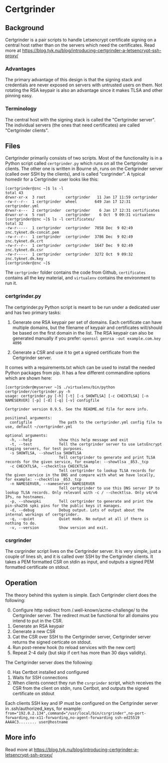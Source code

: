 # Certgrinder

## Background
Certgrinder is a pair scripts to handle Letsencrypt certificate signing on a central host rather than on the servers which need the certificates. Read more at https://blog.tyk.nu/blog/introducing-certgrinder-a-letsencrypt-ssh-proxy/

### Advantages
The primary advantage of this design is that the signing stack and credentials are never exposed on servers with untrusted users on them. Not rotating the RSA keypair is also an advantage since it makes TLSA and other pinning easy.

### Terminology
The central host with the signing stack is called the "Certgrinder server". The individual servers (the ones that need certificates) are called "Certgrinder clients".

## Files
Certgrinder primarily consists of two scripts. Most of the functionality is in a Python script called `certgrinder.py` which runs on all the Certgrinder clients. The other one is written in Bourne sh, runs on the Certgrinder server (called over SSH by the clients), and is called "csrgrinder". A typical homedir for a Certgrinder user looks like this:

    [certgrinder@znc ~]$ ls -l
    total 43
    drwxr-xr-x  3 root         certgrinder   11 Jan 17 11:59 certgrinder
    -rw-r--r--  1 certgrinder  wheel        649 Jan 17 12:31 certgrinder.yml
    drwxr-x---  2 certgrinder  certgrinder    6 Jan 17 12:31 certificates
    drwxr-xr-x  5 root         certgrinder    6 Oct  9 09:31 virtualenv
    [certgrinder@znc ~]$ ls -l certificates/
    total 32
    -rw-r-----  1 certgrinder  certgrinder  7058 Dec  9 02:49 znc.tyknet.dk-concat.pem
    -rw-r--r--  1 certgrinder  certgrinder  3786 Dec  9 02:49 znc.tyknet.dk.crt
    -rw-r--r--  1 certgrinder  certgrinder  1647 Dec  9 02:49 znc.tyknet.dk.csr
    -rw-r-----  1 certgrinder  certgrinder  3272 Oct  9 09:32 znc.tyknet.dk.key
    [certgrinder@znc ~]$

The `certgrinder` folder contains the code from Github, `certificates` contains all the key material, and `virtualenv` contains the environment to run it.

### certgrinder.py
The certgrinder.py Python script is meant to be run under a dedicated user and has two primary tasks:

1. Generate one RSA keypair per set of domains. Each certificate can have multiple domains, but the filename of keypair and certificates will/should be based on the first domain in the list. The RSA keypair can also be generated manually if you prefer:
`openssl genrsa -out example.com.key 4096`

2. Generate a CSR and use it to get a signed certificate from the Certgrinder server.

It comes with a requirements.txt which can be used to install the needed Python packages from pip. It has a few different commandline options which are shown here:

    [certgrinder@myserver ~]$ ./virtualenv/bin/python certgrinder/certgrinder.py -h
    usage: certgrinder.py [-h] [-t] [-s SHOWTLSA] [-c CHECKTLSA] [-n NAMESERVER] [-p] [-d] [-q] [-v] configfile

    Certgrinder version 0.9.5. See the README.md file for more info.

    positional arguments:
      configfile            The path to the certgrinder.yml config file to use, default ~/certgrinder.yml

    optional arguments:
      -h, --help            show this help message and exit
      -t, --test            Tell the certgrinder server to use LetsEncrypt staging servers, for test purposes.
      -s SHOWTLSA, --showtlsa SHOWTLSA
                            Tell certgrinder to generate and print TLSA records for the given service, for example: --showtlsa _853._tcp
      -c CHECKTLSA, --checktlsa CHECKTLSA
                            Tell certgrinder to lookup TLSA records for the given service in the DNS and compare with what we have locally, for example: --checktlsa _853._tcp
      -n NAMESERVER, --nameserver NAMESERVER
                            Tell certgrinder to use this DNS server IP to lookup TLSA records. Only relevant with -c / --checktlsa. Only v4/v6 IPs, no hostnames.
      -p, --showspki        Tell certgrinder to generate and print the pin-sha256 spki pins for the public keys it manages.
      -d, --debug           Debug output. Lots of output about the internal workings of certgrinder.
      -q, --quiet           Quiet mode. No output at all if there is nothing to do.
      -v, --version         Show version and exit.

### csrgrinder
The csrgrinder script lives on the Certgrinder server. It is very simple, just a couple of lines sh, and it is called over SSH by the Certgrinder clients. It takes a PEM formatted CSR on stdin as input, and outputs a signed PEM formatted certificate on stdout.

## Operation
The theory behind this system is simple. Each Certgrinder client does the following:

0. Configure http redirect from /.well-known/acme-challenge/ to the Certgrinder server. The redirect must be functional for all domains you intend to put in the CSR.
1. Generate an RSA keypair
2. Generate a new CSR
3. Cat the CSR over SSH to the Certgrinder server, Certgrinder server returns the signed certicate on stdout.
4. Run post-renew hook (to reload services with the new cert)
5. Repeat 2-4 daily (but skip if cert has more than 30 days validity).

The Certgrinder server does the following:

0. Has Certbot installed and configured
1. Waits for SSH connections
2. When clients connect they run the `csrgrinder` script, which receives the CSR from the client on stdin, runs Certbot, and outputs the signed certificate on stdout

Each clients SSH key and IP must be configured on the Certgrinder server in .ssh/authorized_keys, for example:
`from="192.0.2.134",command="/usr/local/bin/csrgrinder",no-port-forwarding,no-x11-forwarding,no-agent-forwarding ssh-ed25519 AAAAC3........ user@hostname`

## More info
Read more at https://blog.tyk.nu/blog/introducing-certgrinder-a-letsencrypt-ssh-proxy/

